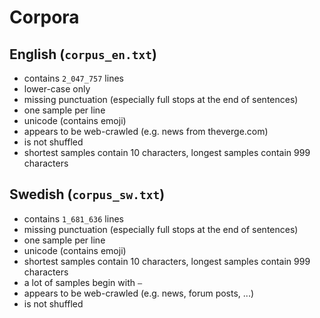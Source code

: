 # Corpora

## English (`corpus_en.txt`)
- contains `2_047_757` lines
- lower-case only
- missing punctuation (especially full stops at the end of sentences)
- one sample per line
- unicode (contains emoji)
- appears to be web-crawled (e.g. news from theverge.com)
- is not shuffled
- shortest samples contain 10 characters, longest samples contain 999 characters

## Swedish (`corpus_sw.txt`)
- contains `1_681_636` lines
- missing punctuation (especially full stops at the end of sentences)
- one sample per line
- unicode (contains emoji)
- shortest samples contain 10 characters, longest samples contain 999 characters
- a lot of samples begin with `–`
- appears to be web-crawled (e.g. news, forum posts, ...)
- is not shuffled
